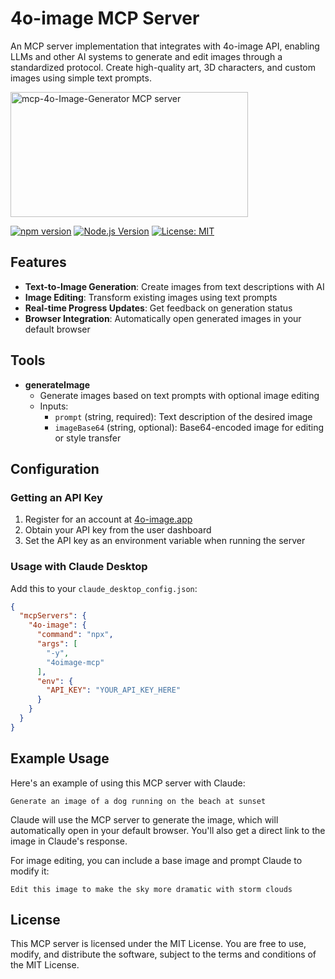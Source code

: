 # 4o-image MCP Server

An MCP server implementation that integrates with 4o-image API, enabling LLMs and other AI systems to generate and edit images through a standardized protocol. Create high-quality art, 3D characters, and custom images using simple text prompts.

<a href="https://glama.ai/mcp/servers/@Antipas/4oimage-mcp">
  <img width="380" height="200" src="https://glama.ai/mcp/servers/@Antipas/4oimage-mcp/badge" alt="mcp-4o-Image-Generator MCP server" />
</a>

[![npm version](https://img.shields.io/npm/v/4oimage-mcp.svg)](https://www.npmjs.com/package/4oimage-mcp)
[![Node.js Version](https://img.shields.io/node/v/4oimage-mcp.svg)](https://nodejs.org)
[![License: MIT](https://img.shields.io/badge/License-MIT-yellow.svg)](https://opensource.org/licenses/MIT)

## Features

* **Text-to-Image Generation**: Create images from text descriptions with AI
* **Image Editing**: Transform existing images using text prompts
* **Real-time Progress Updates**: Get feedback on generation status
* **Browser Integration**: Automatically open generated images in your default browser


## Tools

* **generateImage**
  * Generate images based on text prompts with optional image editing
  * Inputs:
    * `prompt` (string, required): Text description of the desired image
    * `imageBase64` (string, optional): Base64-encoded image for editing or style transfer

## Configuration

### Getting an API Key

1. Register for an account at [4o-image.app](https://4o-image.app/dashboard/)
2. Obtain your API key from the user dashboard
3. Set the API key as an environment variable when running the server

### Usage with Claude Desktop

Add this to your `claude_desktop_config.json`:

```json
{
  "mcpServers": {
    "4o-image": {
      "command": "npx",
      "args": [
        "-y",
        "4oimage-mcp"
      ],
      "env": {
        "API_KEY": "YOUR_API_KEY_HERE"
      }
    }
  }
}
```

## Example Usage

Here's an example of using this MCP server with Claude:

```
Generate an image of a dog running on the beach at sunset
```

Claude will use the MCP server to generate the image, which will automatically open in your default browser. You'll also get a direct link to the image in Claude's response.

For image editing, you can include a base image and prompt Claude to modify it:

```
Edit this image to make the sky more dramatic with storm clouds
```

## License

This MCP server is licensed under the MIT License. You are free to use, modify, and distribute the software, subject to the terms and conditions of the MIT License.